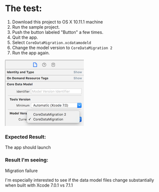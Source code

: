 # The test:

1. Download this project to OS X 10.11.1 machine
2. Run the sample project.
3. Push the button labeled "Button" a few times.
4. Quit the app.
5. Select `CoreDataMigration.xcdatamodeld`
6. Change the model version to `CoreDataMigration 2`
7. Run the app again.

![](ModelVersion.png)


### Expected Result:
The app should launch

### Result I'm seeing:
Migration failure

I'm especially interested to see if the data model files change substantially when built with Xcode 7.0.1 vs 7.1.1
